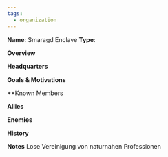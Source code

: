 ```yaml
---
tags:
  - organization
---
```


**Name**: Smaragd Enclave
**Type**:

**Overview**


**Headquarters**


**Goals & Motivations**


**Known Members

**Allies**

**Enemies**

**History**


**Notes**
Lose Vereinigung von naturnahen Professionen
